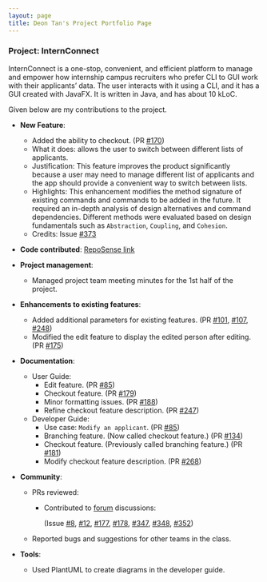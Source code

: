 ```yaml
---
layout: page
title: Deon Tan's Project Portfolio Page
---
```


### Project: InternConnect

InternConnect is a one-stop, convenient, and efficient platform to manage and empower how internship campus recruiters 
who prefer CLI to GUI work with their applicants’ data. The user interacts with it using a CLI, and it has a GUI 
created with JavaFX. It is written in Java, and has about 10 kLoC.

Given below are my contributions to the project.

* **New Feature**:
  * Added the ability to checkout.
    (PR
    [#170](https://github.com/AY2223S1-CS2103-F14-2/tp/pull/170))
  * What it does: allows the user to switch between different lists of applicants.
  * Justification: This feature improves the product significantly because a user may need to manage different list of
    applicants and the app should provide a convenient way to switch between lists.
  * Highlights: This enhancement modifies the method signature of existing commands and commands to be added in the
    future. It required an in-depth analysis of design alternatives and command dependencies. Different methods were 
    evaluated based on design fundamentals such as `Abstraction`, `Coupling`, and `Cohesion`.
  * Credits: Issue [#373](https://github.com/nus-cs2103-AY2223S1/forum/issues/373)


* **Code contributed**:
  [RepoSense link](https://nus-cs2103-ay2223s1.github.io/tp-dashboard/?search=deeyonn&breakdown=true)


* **Project management**:
  * Managed project team meeting minutes for the 1st half of the project.


* **Enhancements to existing features**:
  * Added additional parameters for existing features.
    (PR 
    [#101](https://github.com/AY2223S1-CS2103-F14-2/tp/pull/101), 
    [#107](https://github.com/AY2223S1-CS2103-F14-2/tp/pull/107),
    [#248](https://github.com/AY2223S1-CS2103-F14-2/tp/pull/248))
  * Modified the edit feature to display the edited person after editing.
    (PR
    [#175](https://github.com/AY2223S1-CS2103-F14-2/tp/pull/175))


* **Documentation**:
  * User Guide:
    * Edit feature.
      (PR
      [#85](https://github.com/AY2223S1-CS2103-F14-2/tp/pull/85))
    * Checkout feature.
      (PR
      [#179](https://github.com/AY2223S1-CS2103-F14-2/tp/pull/179))
    * Minor formatting issues.
      (PR
      [#188](https://github.com/AY2223S1-CS2103-F14-2/tp/pull/188))
    * Refine checkout feature description.
      (PR
      [#247](https://github.com/AY2223S1-CS2103-F14-2/tp/pull/247))
  * Developer Guide:
    * Use case: `Modify an applicant`.
      (PR
      [#85](https://github.com/AY2223S1-CS2103-F14-2/tp/pull/85))
    * Branching feature. (Now called checkout feature.) 
      (PR
      [#134](https://github.com/AY2223S1-CS2103-F14-2/tp/pull/134))
    * Checkout feature. (Previously called branching feature.)
      (PR
      [#181](https://github.com/AY2223S1-CS2103-F14-2/tp/pull/181))
    * Modify checkout feature description.
      (PR
      [#268](https://github.com/AY2223S1-CS2103-F14-2/tp/pull/268))


* **Community**:
  * PRs reviewed:
    * Contributed to [forum](https://nus-cs2103-ay2223s1.github.io/dashboards/contents/forum-activities.html#12-tan-deon-deeyonn-21-posts) discussions: 
      
      (Issue 
      [#8](https://github.com/nus-cs2103-AY2223S1/forum/issues/8#issuecomment-1217490892),
      [#12](https://github.com/nus-cs2103-AY2223S1/forum/issues/12#issuecomment-1217582541),
      [#177](https://github.com/nus-cs2103-AY2223S1/forum/issues/177#issuecomment-1243465396),
      [#178](https://github.com/nus-cs2103-AY2223S1/forum/issues/178#issuecomment-1243529585),
      [#347](https://github.com/nus-cs2103-AY2223S1/forum/issues/347#issuecomment-1280670037),
      [#348](https://github.com/nus-cs2103-AY2223S1/forum/issues/348#issuecomment-1280674286),
      [#352](https://github.com/nus-cs2103-AY2223S1/forum/issues/352#issuecomment-1283219839))
  * Reported bugs and suggestions for other teams in the class.


* **Tools**:
  * Used PlantUML to create diagrams in the developer guide.

